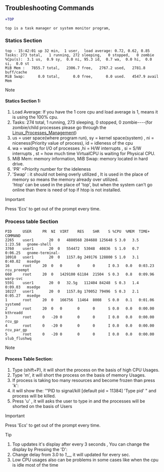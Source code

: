  ## Troubleshooting Commands

 ```diff
+TOP

top is a task manager or system monitor program, 
```
### Statics Section

```
top - 15:42:01 up 32 min,  1 user,  load average: 0.72, 0.62, 0.85
Tasks: 273 total,   1 running, 272 sleeping,   0 stopped,   0 zombie
%Cpu(s):  3.1 us,  0.9 sy,  0.0 ni, 95.3 id,  0.7 wa,  0.0 hi,  0.0 si,  0.0 st
MiB Mem :   7855.7 total,   2306.7 free,   2767.2 used,   2781.8 buff/cache
MiB Swap:      0.0 total,      0.0 free,      0.0 used.   4547.9 avail Mem 

```
 
> [!NOTE]
> #### Statics Section 1: <br>
> 1. Load Average: If you have the 1 core cpu and load average is 1, means it is using the 100% cpu. <br>
> 2. Tasks: 274 total,   1 running, 273 sleeping,   0 stopped,   0 zombie----(for zombie/child processes please go through the [Linux_Processes_Management](linux_docks/Linux_Processes_Management)) <br>
> 3. us = user space(where program run), sy = kernel space(system) , ni = niceness(Priority value of process), id = idleness of the cpu <br>
> 4. wa = waiting for I/O of processes ,hi = H/W interrupts , si = S/W interrupts , st = how much time VirtualCPU is waiting for Physical CPU. <br>
> 5. MiB Mem: memory information, MiB Swap: memory located in hard drive.
> 6. 'PR' =Priority number for the ideleness  <br>
> 7.  'Swap' : it should not being overly utilized , It is used in the place of memory so means the memory already over utilized. <br>
> 'htop' can be used in the place of 'top', but when the system can't go online than there is need of top if htop is not installed. <br>

> [!IMPORTANT]
> Press 'Ecs' to get out of the prompt every time. <br> 
 
### Process table Section
```
PID     USER     PR  NI  VIRT    RES    SHR    S %CPU  %MEM  TIME+     COMMAND                 
2265    user1       20  0   4880568 284688 125648 S 3.0   3.5   1:23.58   gnome-shell                              
3760    user1       20  0   554472  53048  40836  S 1.0   0.7   0:06.25   gnome-terminal-                          
10918   user1       20  0   1157.8g 249176 128800 S 1.0   3.1   0:40.02   msedge                                   
16      root     20  0   0       0      0      I 0.3   0.0   0:03.23   rcu_preempt                              
660     root     20  0   1429100 61184  21504  S 0.3   0.8   0:09.96   warp-svc                                 
5591    user1       20  0   32.5g   112404 84248  S 0.3   1.4   0:09.03   msedge                                   
10227   user1       20  0   1157.8g 170052 79496  S 0.3   2.1   0:05.27   msedge                                   
1       root     20  0   166756  11464  8008   S 0.0   0.1   0:01.06   systemd                                  
2       root     20  0   0       0      0      S 0.0   0.0   0:00.00   kthreadd                                 
3       root     0   -20 0       0      0      I 0.0   0.0   0:00.00   rcu_gp                                   
4       root     0   -20 0       0      0      I 0.0   0.0   0:00.00   rcu_par_gp                               
5       root     0   -20 0       0      0      I 0.0   0.0   0:00.00   slub_flushwq  
```

> [!NOTE]
> #### Process Table Section: <br>
> 1. Type (shift+P), it will short the process on the basis of  high CPU Usages. <br>
> 2. Type 'm', it will short the process on the basis of  memory Usages. <br>
> 3. If process is taking too many resources and become frozen than press 'k': <br>
> 4. it will show the: '"PID to signal/kill [default pid = 11384] 'Type pid' " and process will be killed.<br>
>5. Press 'u' , it will asks the user to type in and the processes will be shorted on the basis of Users

> [!IMPORTANT]
> Press 'Ecs' to get out of the prompt every time. <br> 

> [!TIP]
> 1. Top updates it's display after every 3 seconds , You can change  the  display by Pressing the 'D':<br>
> 2. Change delay from 3.0 to _1___, it will updated for every sec.<br>
> 3. Low CPU usages also can be problems in some cases like when the cpu is idle most of the time<br>


